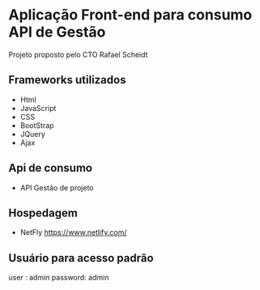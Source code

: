 # Aplicação Front-end para consumo API de Gestão

Projeto proposto pelo CTO Rafael Scheidt


## Frameworks utilizados

- Html
- JavaScript
- CSS
- BootStrap
- JQuery
- Ajax

## Api de consumo

- API Gestão de projeto

## Hospedagem

- NetFly https://www.netlify.com/

## Usuário para acesso padrão
user : admin
password: admin
